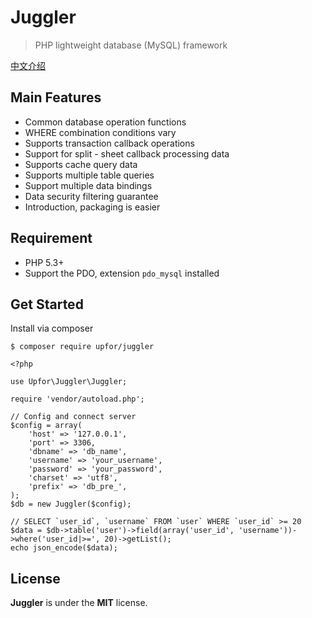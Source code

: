 # Juggler
> PHP lightweight database (MySQL) framework

[中文介绍](README_ZH.md)


## Main Features
- Common database operation functions
- WHERE combination conditions vary
- Supports transaction callback operations
- Support for split - sheet callback processing data
- Supports cache query data
- Supports multiple table queries
- Support multiple data bindings
- Data security filtering guarantee
- Introduction, packaging is easier


## Requirement
- PHP 5.3+
- Support the PDO, extension `pdo_mysql` installed


## Get Started

Install via composer
```
$ composer require upfor/juggler
```

```
<?php

use Upfor\Juggler\Juggler;

require 'vendor/autoload.php';

// Config and connect server
$config = array(
    'host' => '127.0.0.1',
    'port' => 3306,
    'dbname' => 'db_name',
    'username' => 'your_username',
    'password' => 'your_password',
    'charset' => 'utf8',
    'prefix' => 'db_pre_',
);
$db = new Juggler($config);

// SELECT `user_id`, `username` FROM `user` WHERE `user_id` >= 20
$data = $db->table('user')->field(array('user_id', 'username'))->where('user_id|>=', 20)->getList();
echo json_encode($data);

```


## License
**Juggler** is under the **MIT** license.
